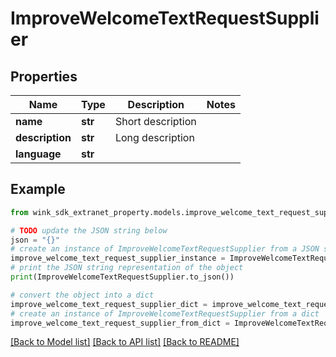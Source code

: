 # ImproveWelcomeTextRequestSupplier


## Properties

Name | Type | Description | Notes
------------ | ------------- | ------------- | -------------
**name** | **str** | Short description | 
**description** | **str** | Long description | 
**language** | **str** |  | 

## Example

```python
from wink_sdk_extranet_property.models.improve_welcome_text_request_supplier import ImproveWelcomeTextRequestSupplier

# TODO update the JSON string below
json = "{}"
# create an instance of ImproveWelcomeTextRequestSupplier from a JSON string
improve_welcome_text_request_supplier_instance = ImproveWelcomeTextRequestSupplier.from_json(json)
# print the JSON string representation of the object
print(ImproveWelcomeTextRequestSupplier.to_json())

# convert the object into a dict
improve_welcome_text_request_supplier_dict = improve_welcome_text_request_supplier_instance.to_dict()
# create an instance of ImproveWelcomeTextRequestSupplier from a dict
improve_welcome_text_request_supplier_from_dict = ImproveWelcomeTextRequestSupplier.from_dict(improve_welcome_text_request_supplier_dict)
```
[[Back to Model list]](../README.md#documentation-for-models) [[Back to API list]](../README.md#documentation-for-api-endpoints) [[Back to README]](../README.md)



